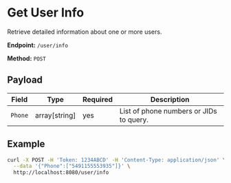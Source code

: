 # Get User Info

Retrieve detailed information about one or more users.

**Endpoint:** `/user/info`

**Method:** `POST`

## Payload

| Field | Type | Required | Description |
|-------|------|----------|-------------|
| `Phone` | array[string] | yes | List of phone numbers or JIDs to query. |

## Example

```bash
curl -X POST -H 'Token: 1234ABCD' -H 'Content-Type: application/json' \
  --data '{"Phone":["5491155553935"]}' \
  http://localhost:8080/user/info
```
